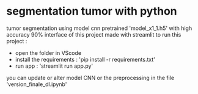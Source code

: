 # segmentation tumor with python
tumor segmentation using model cnn pretrained 'model_x1_1.h5' with high accuracy 90%
interface of this project made with streamlit
to run this project : 
- open the folder in VScode 
- install the requirements : 'pip install -r requirements.txt'
- run app : 'streamlit run app.py'

you can update or alter model CNN or the preprocessing in the file 'version_finale_dl.ipynb'
